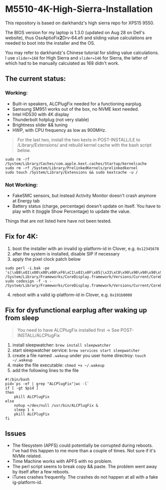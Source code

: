 # M5510-4K-High-Sierra-Installation

This repository is based on darkhandz's high sierra repo for XPS15 9550.


The BIOS version for my laptop is 1.3.0 (updated on Aug 28 on Dell's website), thus OsxAptioFix**2**Drv-64.efi and sliding value calculations are needed to boot into the installer and the OS.


You may refer to darkhandz's Chinese tutorial for sliding value calculations. I use `slider=168` for High Sierra and `slider=146` for Sierra, the latter of which had to be manually calculated as 168 didn't work.


## The current status:
### Working:
* Built-in speakers, ALCPlugFix needed for a functioning earplug.
* Samsung SM951 works out of the box, no NVME kext needed.
* Intel HD530 with 4K display
* Thunderbolt hotplug (not very stable)
* Brightness slider && tuning
* HWP, with CPU frequency as low as 900MHz.

> For the last two, install the two kexts in POST-INSTALL/LE to /Library/Extensions/ and rebuild kernel cache with the bash script below.
```
sudo rm -rf /System/Library/Caches/com.apple.kext.caches/Startup/kernelcache  
sudo rm -rf /System/Library/PrelinkedKernels/prelinkedkernel  
sudo touch /System/Library/Extensions && sudo kextcache -u /
```

### Not Working:
* FakeSMC sensors, but instead Activity Monitor doesn't crash anymore at Energy tab
* Battery status (charge, percentage) doesn't update on itself. You have to play with it (toggle Show Percentage) to update the value.

Things that are not listed here have not been tested.


## Fix for 4K:
1. boot the installer with an invalid ig-platform-id in Clover, e.g. `0x12345678`
2. after the system is installed, disable SIP if necessary
3. apply the pixel clock patch below
```
sudo perl -i.bak -pe 's|\xB8\x01\x00\x00\x00\xF6\xC1\x01\x0F\x85|\x33\xC0\x90\x90\x90\x90\x90\x90\x90\xE9|sg' /System/Library/Frameworks/CoreDisplay.framework/Versions/Current/CoreDisplay
sudo codesign -f -s - /System/Library/Frameworks/CoreDisplay.framework/Versions/Current/CoreDisplay
```

4. reboot with a valid ig-platform-id in Clover, e.g. `0x191b0000`

## Fix for dysfunctional earplug after waking up from sleep
> You need to have ALCPlugFix installed first -> See POST-INSTALL/ALCPlugFix
1. install sleepwatcher: `brew install sleepwatcher`
2. start sleepwatcher service: `brew services start sleepwatcher`
3. create a file named `.wakeup` under you user home directroy: `touch ~/.wakeup`
4. make the file executable: `chmod +x ~/.wakeup`
5. add the following lines to the file
```
#!/bin/bash
pid=`ps -ef | grep "ALCPlugFix"|wc -l`
if [ -gt $pid ] 
then 
    pkill ALCPlugFix
else
    nohup </dev/null /usr/bin/ALCPlugFix &
    sleep 1 s
    pkill ALCPlugFix
fi
```

## Issues
* The filesystem (APFS) could potentially be corrupted during reboots. I've had this happen to me more than a couple of times. Not sure if it's NVMe related.
* Time Machine works with APFS with no problem.
* The perl script seems to break copy && paste. The problem went away by itself after a few reboots.
* iTunes crashes frequently. The crashes do not happen at all with a fake ig-platform-id.
